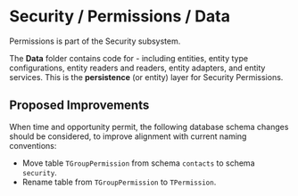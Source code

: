 # Security / Permissions / Data

Permissions is part of the Security subsystem.
  
The **Data** folder contains code for - including entities, entity type configurations, entity readers and readers, entity adapters, and entity services. This is the **persistence** (or entity) layer for Security Permissions.

## Proposed Improvements

When time and opportunity permit, the following database schema changes should be considered, to improve alignment with current naming conventions:

* Move table `TGroupPermission` from schema `contacts` to schema `security`.
* Rename table from `TGroupPermission` to `TPermission`.
